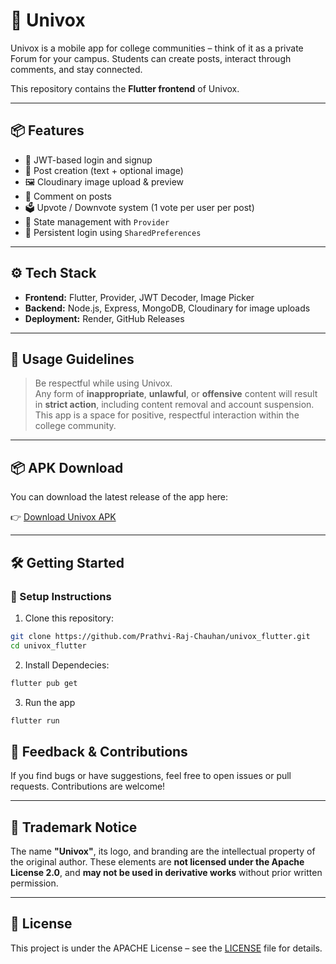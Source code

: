 # 📱 Univox

Univox is a mobile app for college communities – think of it as a private Forum for your campus. Students can create posts, interact through comments, and stay connected.

This repository contains the **Flutter frontend** of Univox.

---

## 📦 Features

- 🔐 JWT-based login and signup
- 📝 Post creation (text + optional image)
- 🖼️ Cloudinary image upload & preview
- 💬 Comment on posts
- 🗳️ Upvote / Downvote system (1 vote per user per post)
- 🎯 State management with `Provider`
- 📁 Persistent login using `SharedPreferences`

---
## ⚙️ Tech Stack

- **Frontend:** Flutter, Provider, JWT Decoder, Image Picker
- **Backend:** Node.js, Express, MongoDB, Cloudinary for image uploads
- **Deployment:** Render, GitHub Releases

---

## 🚨 Usage Guidelines

> Be respectful while using Univox.  
> Any form of **inappropriate**, **unlawful**, or **offensive** content will result in **strict action**, including content removal and account suspension.  
> This app is a space for positive, respectful interaction within the college community.

---

## 📦 APK Download

You can download the latest release of the app here:

👉 [Download Univox APK]([https://github.com/Prathvi-Raj-Chauhan/univox_backend/releases/latest](https://github.com/Prathvi-Raj-Chauhan/univox/releases/tag/v1.0.0))



---

## 🛠️ Getting Started

### 🔧 Setup Instructions

1. Clone this repository:

```bash
git clone https://github.com/Prathvi-Raj-Chauhan/univox_flutter.git
cd univox_flutter
```

2. Install Dependecies: 

```bash
flutter pub get
```

3. Run the app

```bash
flutter run
```



## 📮 Feedback & Contributions

If you find bugs or have suggestions, feel free to open issues or pull requests. Contributions are welcome!

---

## 🚫 Trademark Notice

The name **"Univox"**, its logo, and branding are the intellectual property of the original author. 
These elements are **not licensed under the Apache License 2.0**, and **may not be used in derivative works** without prior written permission.

---

## 📃 License

This project is under the APACHE License – see the [LICENSE](LICENSE) file for details.
